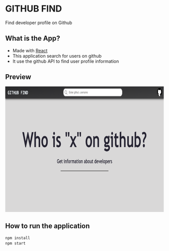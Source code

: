 # GITHUB FIND

Find developer profile on Github



## What is the App?

- Made with [React](https://github.com/facebook/create-react-app/)
- This application search for users on github
- It use the github API to find user profile information

## Preview

 <img src="./src/asset/github-find.png" width="800px" height="400px" >

## How to run the application
  ```sh
  npm install
  npm start
  ```
  
